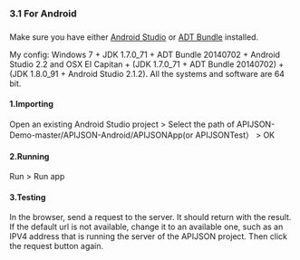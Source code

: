 ### <h3 id="3.1">3.1 For Android<h3/>
	
Make sure you have either [Android Studio](https://developer.android.com/studio) or [ADT Bundle](https://stuff.mit.edu/afs/sipb/project/android/docs/sdk/installing/bundle.html) installed.<br />

My config:  Windows 7 + JDK 1.7.0_71 + ADT Bundle 20140702 + Android Studio 2.2 and OSX EI Capitan + (JDK 1.7.0_71 + ADT Bundle 20140702) + (JDK 1.8.0_91 + Android Studio 2.1.2). All the systems and software are 64 bit.<br />

#### 1.Importing
Open an existing Android Studio project > Select the path of APIJSON-Demo-master/APIJSON-Android/APIJSONApp(or APIJSONTest） > OK

#### 2.Running
Run > Run app

#### 3.Testing
In the browser, send a request to the server. It should return with the result.
If the default url is not available, change it to an available one, such as an IPV4 address that is running the server of the APIJSON project. Then click the request button again.

